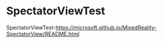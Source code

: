 # SpectatorViewTest
SpectatorViewTest-https://microsoft.github.io/MixedReality-SpectatorView/README.html
